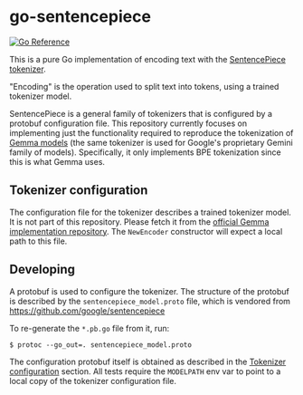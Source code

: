 # go-sentencepiece

[![Go Reference](https://pkg.go.dev/badge/github.com/eliben/go-sentencepiece.svg)](https://pkg.go.dev/github.com/eliben/go-sentencepiece)

This is a pure Go implementation of encoding text with
the [SentencePiece tokenizer](https://github.com/google/sentencepiece).

"Encoding" is the operation used to split text into tokens, using
a trained tokenizer model.

SentencePiece is a general family of tokenizers that is configured
by a protobuf configuration file. This repository currently focuses
on implementing just the functionality required to reproduce the
tokenization of [Gemma models](https://ai.google.dev/gemma) (the same
tokenizer is used for Google's proprietary Gemini family of models).
Specifically, it only implements BPE tokenization since this is what
Gemma uses.

## Tokenizer configuration

The configuration file for the tokenizer describes a trained tokenizer
model. It is not part of this repository. Please fetch it from the
[official Gemma implementation repository](https://github.com/google/gemma_pytorch/tree/main/tokenizer).
The `NewEncoder` constructor will expect a local path to this file.

## Developing

A protobuf is used to configure the tokenizer. The structure of the
protobuf is described by the `sentencepiece_model.proto` file, which
is vendored from https://github.com/google/sentencepiece

To re-generate the `*.pb.go` file from it, run:

```
$ protoc --go_out=. sentencepiece_model.proto
```

The configuration protobuf itself is obtained as described in the
[Tokenizer configuration](#tokenizer-configuration) section. All
tests require the `MODELPATH` env var to point to a local
copy of the tokenizer configuration file.
